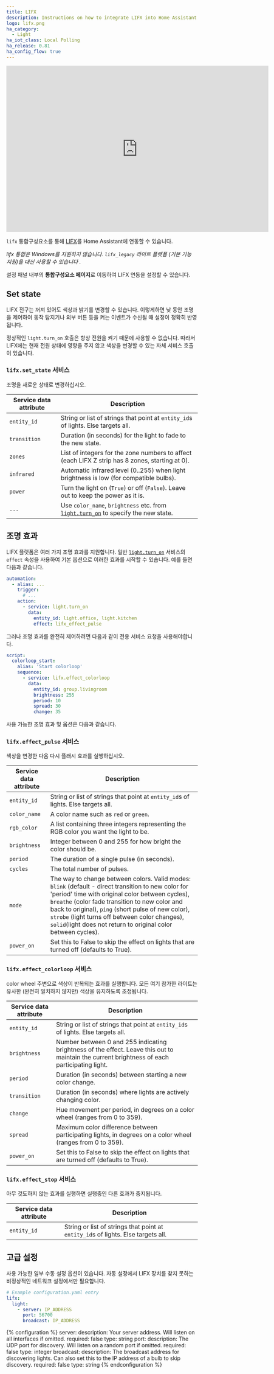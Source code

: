 ```yaml
---
title: LIFX
description: Instructions on how to integrate LIFX into Home Assistant.
logo: lifx.png
ha_category:
  - Light
ha_iot_class: Local Polling
ha_release: 0.81
ha_config_flow: true
---
```


<iframe width="690" height="437" src="https://www.youtube.com/embed/TXjSIOPo9LU" frameborder="0" allow="accelerometer; autoplay; encrypted-media; gyroscope; picture-in-picture" allowfullscreen></iframe>

`lifx` 통합구성요소를 통해 [LIFX](https://www.lifx.com)를 Home Assistant에 연동할 수 있습니다.

_lifx 통합은 Windows를 지원하지 않습니다. `lifx_legacy` 라이트 플랫폼 (기본 기능 지원)을 대신 사용할 수 있습니다 ._

설정 패널 내부의 **통합구성요소 페이지**로 이동하여 LIFX 연동을 설정할 수 있습니다.

## Set state

LIFX 전구는 꺼져 있어도 색상과 밝기를 변경할 수 있습니다. 이렇게하면 낮 동안 조명을 제어하여 동작 탐지기나 외부 버튼 등을 켜는 이벤트가 수신될 때 설정이 정확히 반영됩니다.

정상적인 `light.turn_on` 호출은 항상 전원을 켜기 때문에 사용할 수 없습니다. 따라서 LIFX에는 현재 전원 상태에 영향을 주지 않고 색상을 변경할 수 있는 자체 서비스 호출이 있습니다.

### `lifx.set_state` 서비스

조명을 새로운 상태로 변경하십시오.

| Service data attribute | Description |
| ---------------------- | ----------- |
| `entity_id` | String or list of strings that point at `entity_id`s of lights. Else targets all.
| `transition` | Duration (in seconds) for the light to fade to the new state.
| `zones` | List of integers for the zone numbers to affect (each LIFX Z strip has 8 zones, starting at 0).
| `infrared` | Automatic infrared level (0..255) when light brightness is low (for compatible bulbs).
| `power` | Turn the light on (`True`) or off (`False`). Leave out to keep the power as it is.
| `...` | Use `color_name`, `brightness` etc. from [`light.turn_on`]({{site_root}}/integrations/light/#service-lightturn_on) to specify the new state.

## 조명 효과

LIFX 플랫폼은 여러 가지 조명 효과를 지원합니다. 일반 [`light.turn_on`]({{site_root}}/integrations/light/#service-lightturn_on) 서비스의 `effect` 속성을 사용하여 기본 옵션으로 이러한 효과를 시작할 수 있습니다. 예를 들면 다음과 같습니다.
```yaml
automation:
  - alias: ...
    trigger:
      # ...
    action:
      - service: light.turn_on
        data:
          entity_id: light.office, light.kitchen
          effect: lifx_effect_pulse
```

그러나 조명 효과를 완전히 제어하려면 다음과 같이 전용 서비스 요청을 사용해야합니다.
```yaml
script:
  colorloop_start:
    alias: 'Start colorloop'
    sequence:
      - service: lifx.effect_colorloop
        data:
          entity_id: group.livingroom
          brightness: 255
          period: 10
          spread: 30
          change: 35
```

사용 가능한 조명 효과 및 옵션은 다음과 같습니다.

### `lifx.effect_pulse` 서비스

색상을 변경한 다음 다시 플래시 효과를 실행하십시오.

| Service data attribute | Description |
| ---------------------- | ----------- |
| `entity_id` | String or list of strings that point at `entity_id`s of lights. Else targets all.
| `color_name` | A color name such as `red` or `green`.
| `rgb_color` | A list containing three integers representing the RGB color you want the light to be.
| `brightness` | Integer between 0 and 255 for how bright the color should be.
| `period` | The duration of a single pulse (in seconds).
| `cycles` | The total number of pulses.
| `mode` | The way to change between colors. Valid modes: `blink` (default - direct transition to new color for 'period' time with original color between cycles), `breathe` (color fade transition to new color and back to original), `ping` (short pulse of new color), `strobe` (light turns off between color changes), `solid`(light does not return to original color between cycles).
| `power_on` | Set this to False to skip the effect on lights that are turned off (defaults to True).

### `lifx.effect_colorloop` 서비스

color wheel 주변으로 색상이 반복되는 효과를 실행합니다. 모든 여기 참가한 라이트는 유사한 (완전히 일치하지 않지만) 색상을 유지하도록 조정됩니다.

| Service data attribute | Description |
| ---------------------- | ----------- |
| `entity_id` | String or list of strings that point at `entity_id`s of lights. Else targets all.
| `brightness` | Number between 0 and 255 indicating brightness of the effect. Leave this out to maintain the current brightness of each participating light.
| `period` | Duration (in seconds) between starting a new color change.
| `transition` | Duration (in seconds) where lights are actively changing color.
| `change` | Hue movement per period, in degrees on a color wheel (ranges from 0 to 359).
| `spread` | Maximum color difference between participating lights, in degrees on a color wheel (ranges from 0 to 359).
| `power_on` | Set this to False to skip the effect on lights that are turned off (defaults to True).

### `lifx.effect_stop` 서비스

아무 것도하지 않는 효과를 실행하면 실행중인 다른 효과가 중지됩니다.

| Service data attribute | Description |
| ---------------------- | ----------- |
| `entity_id` | String or list of strings that point at `entity_id`s of lights. Else targets all.


## 고급 설정

사용 가능한 일부 수동 설정 옵션이 있습니다. 자동 설정에서 LIFX 장치를 찾지 못하는 비정상적인 네트워크 설정에서만 필요합니다.

```yaml
# Example configuration.yaml entry
lifx:
  light:
    - server: IP_ADDRESS
      port: 56700
      broadcast: IP_ADDRESS
```

{% configuration %}
server:
  description: Your server address. Will listen on all interfaces if omitted.
  required: false
  type: string
port:
  description: The UDP port for discovery. Will listen on a random port if omitted.
  required: false
  type: integer
broadcast:
  description: The broadcast address for discovering lights. Can also set this to the IP address of a bulb to skip discovery.
  required: false
  type: string
{% endconfiguration %}
